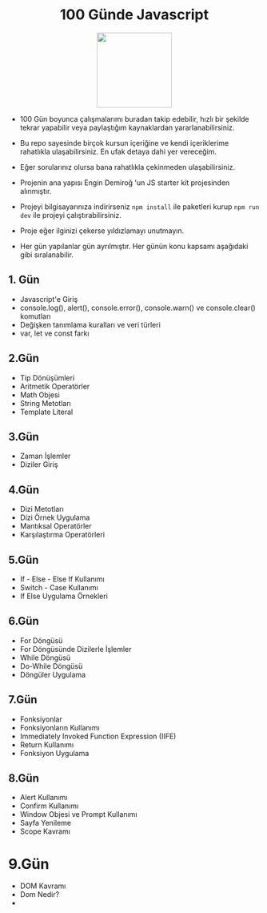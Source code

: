 <div align= "center">
  <h1> 100 Günde Javascript</h1>
  <img src="https://upload.wikimedia.org/wikipedia/commons/thumb/9/99/Unofficial_JavaScript_logo_2.svg/1024px-Unofficial_JavaScript_logo_2.svg.png" width="150px">
</div>


- 100 Gün boyunca çalışmalarımı buradan takip edebilir, hızlı bir şekilde tekrar yapabilir veya paylaştığım kaynaklardan yararlanabilirsiniz.
 
- Bu repo sayesinde birçok kursun içeriğine ve kendi içeriklerime rahatlıkla ulaşabilirsiniz. En ufak detaya dahi yer vereceğim. 

- Eğer sorularınız olursa bana rahatlıkla çekinmeden ulaşabilirsiniz.

- Projenin ana yapısı Engin Demiroğ 'un JS starter kit projesinden alınmıştır.

- Projeyi bilgisayarınıza indirirseniz ```npm install``` ile paketleri kurup ```npm run dev``` ile projeyi çalıştırabilirsiniz.

- Proje eğer ilginizi çekerse yıldızlamayı unutmayın.

- Her gün yapılanlar gün ayrılmıştır. Her günün konu kapsamı aşağıdaki gibi sıralanabilir.

## 1. Gün
- Javascript'e Giriş
- console.log(), alert(), console.error(), console.warn() ve console.clear() komutları 
- Değişken tanımlama kuralları ve veri türleri
- var, let ve const farkı

## 2.Gün
- Tip Dönüşümleri
- Aritmetik Operatörler
- Math Objesi
- String Metotları
- Template Literal

## 3.Gün
- Zaman İşlemler 
- Diziler Giriş 

## 4.Gün
- Dizi Metotları
- Dizi Örnek Uygulama
- Mantıksal Operatörler
- Karşılaştırma Operatörleri

## 5.Gün
- If - Else - Else If Kullanımı
- Switch - Case Kullanımı
- If Else Uygulama Örnekleri

## 6.Gün
- For Döngüsü
- For Döngüsünde Dizilerle İşlemler
- While Döngüsü
- Do-While Döngüsü
- Döngüler Uygulama

## 7.Gün
- Fonksiyonlar
- Fonksiyonların Kullanımı
- Immediately Invoked Function Expression (IIFE)
- Return Kullanımı
- Fonksiyon Uygulama

## 8.Gün
- Alert Kullanımı
- Confirm Kullanımı
- Window Objesi ve Prompt Kullanımı
- Sayfa Yenileme
- Scope Kavramı

# 9.Gün
- DOM Kavramı
- Dom Nedir?
- 